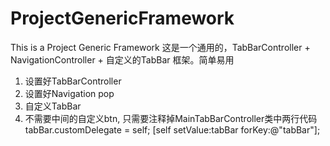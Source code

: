 # ProjectGenericFramework
This is a Project Generic Framework
这是一个通用的，TabBarController + NavigationController + 自定义的TabBar 框架。简单易用
1. 设置好TabBarController
2. 设置好Navigation pop
3. 自定义TabBar
4. 不需要中间的自定义btn, 只需要注释掉MainTabBarController类中两行代码
tabBar.customDelegate = self;
[self setValue:tabBar forKey:@"tabBar"];
